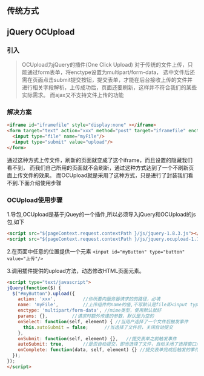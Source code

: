 ## 传统方式

## jQuery OCUpload
### 引入
>OCUpload为jQuery的插件(One Click Upload)
对于传统的文件上传，只能通过form表单，将enctype设置为multipart/form-data，
选中文件后还需在页面点击submit提交按钮，提交表单，才能在后台接收上传的文件并
进行相关字段解析，上传成功后，页面还要刷新，这样并不符合我们的某些实际需求。
而ajax又不支持文件上传的功能

### 解决方案
```html
<iframe id="iframefile" style="display:none" ></iframe>
<form target="text" action="xxx" method="post" target="iframefile" enctype="multipart/form-data">
  <input type="file" name="myFile"/>
  <input type="submit" value="upload"/>         
</form>
```
通过这种方式上传文件，刷新的页面就变成了这个iframe，而且设置的隐藏我们看不到，
而我们自己所用的页面就不会刷新，通过这种方式达到了一个不刷新页面上传文件的效果。
  而OCUpload就是采用了这种方式，只是进行了封装我们看不到.下面介绍使用步骤
### OCUpload使用步骤
1.导包,OCUpload是基于jQuey的一个插件,所以必须导入jQuery和OCUpload的js包,如下
```html
<script src="${pageContext.request.contextPath }/js/jquery-1.8.3.js"></script>
<script src="${pageContext.request.contextPath }/js/jquery.ocupload-1.1.2.js"></script>
```
2.在页面中任意的位置提供一个元素
`<input id="myButton" type="button" value="上传"/>`

3.调用插件提供的upload方法，动态修改HTML页面元素。
```html
<script type="text/javascript">
jQuery(function($) {
  $("#myButton").upload({
    action: 'xxx',			//你所要向服务器请求的的路径，必填
    name: 'myFile',			//上传组件的name的值,不写默认是file即<input type='file' name='myFile'/>
    enctype: 'multipart/form-data',	//mime类型，使用默认就好
    params: {},			//请求时额外传递的参数，默认是为空的   
    onSelect: function(self, element) {	//当用户选择了一个文件后触发事件
      this.autoSubmit = false;		//当选择了文件后，关闭自动提交
    },
    onSubmit: function(self, element) {},	//提交表单之前触发事件
    autoSubmit: true, 		//是否自动提交，即当选择了文件，自动关闭了选择窗口后，是否自动提交请求。
    onComplete: function(data, self, element) {} //提交表单完成后触发的事件
  });
});
</script>
```
